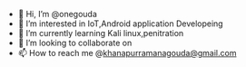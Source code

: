 - 👋 Hi, I’m @onegouda
- 👀 I’m interested in IoT,Android application Developeing
- 🌱 I’m currently learning Kali linux,penitration
- 💞️ I’m looking to collaborate on 
- 📫 How to reach me @khanapurramanagouda@gmail.com

<!---
onegouda/onegouda is a ✨ special ✨ repository because its `README.md` (this file) appears on your GitHub profile.
You can click the Preview link to take a look at your changes.
--->
